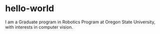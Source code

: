 # hello-world
I am a Graduate program in Robotics Program at Oregon State University, with interests in computer vision.

